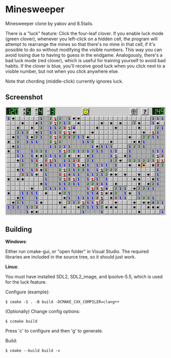 Minesweeper
===========

Minesweeper clone by yakov and 8.5tails.

There is a "luck" feature: Click the four-leaf clover. If you enable luck mode (green clover), whenever you left-click
on a hidden cell, the program will attempt to rearrange the mines so that there's no mine in that cell, if it's possible
to do so without modifying the visible numbers. This way you can avoid losing due to having to guess in the
endgame. Analogously, there's a bad luck mode (red clover), which is useful for training yourself to avoid bad
habits. If the clover is blue, you'll receive good luck when you click next to a visible number, but not when you click
anywhere else.

Note that chording (middle-click) currently ignores luck.


Screenshot
----------

![screenshot 1](screenshots/screenshot_1.png)


Building
--------

**Windows**:

Either run cmake-gui, or "open folder" in Visual Studio. The required libraries are included in the source tree, so it
should just work.


**Linux**:

You must have installed SDL2, SDL2_image, and lpsolve-5.5, which is used for the luck feature.

Configure (example):

    $ cmake -S . -B build -DCMAKE_CXX_COMPILER=clang++

(Optionally) Change config options:

    $ ccmake build

Press 'c' to configure and then 'g' to generate.

Build:

    $ cmake --build build -v
